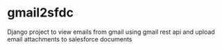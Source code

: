 gmail2sfdc
==========

Django project to view emails from gmail using gmail rest api and upload email attachments to salesforce documents
